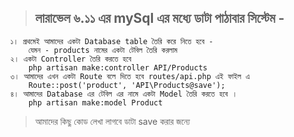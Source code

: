 > ## লারাভেল ৬.১১ এর mySql এর মধ্যে ডাটা পাঠাবার সিস্টেম -

    ১। প্রথমেই আমাদের একটা Database table তৈরি করে নিতে হবে -
        যেমন - products নামের একটা টেবিল তৈরি করলাম 
    ২। একটা Controller তৈরি করতে হবে 
        php artisan make:controller API/Products
    ৩। আমাদের এখন একটা Route বলে দিতে হবে routes/api.php এই ফাইল এ 
        Route::post('product', 'API\Products@save');
    ৪। আমাদের Database এর টেবিল এর নামে একটা Model তৈরি করতে হবে ।
        php artisan make:model Product

 > আমাদের কিছু কোড লেখা লাগবে ডাটা save করার জন্যে 
 




